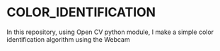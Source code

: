 # COLOR_IDENTIFICATION
In this repository, using Open CV python module, I make a simple color identification algorithm using the Webcam
